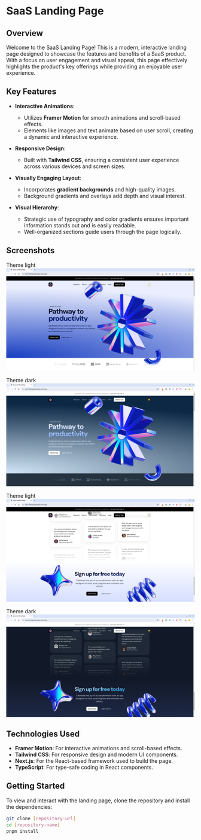# SaaS Landing Page

## Overview

Welcome to the SaaS Landing Page! This is a modern, interactive landing page designed to showcase the features and benefits of a SaaS product. With a focus on user engagement and visual appeal, this page effectively highlights the product's key offerings while providing an enjoyable user experience.

## Key Features

- **Interactive Animations**:
  - Utilizes **Framer Motion** for smooth animations and scroll-based effects.
  - Elements like images and text animate based on user scroll, creating a dynamic and interactive experience.

- **Responsive Design**:
  - Built with **Tailwind CSS**, ensuring a consistent user experience across various devices and screen sizes.

- **Visually Engaging Layout**:
  - Incorporates **gradient backgrounds** and high-quality images.
  - Background gradients and overlays add depth and visual interest.

- **Visual Hierarchy**:
  - Strategic use of typography and color gradients ensures important information stands out and is easily readable.
  - Well-organized sections guide users through the page logically.

## Screenshots

Theme light
<img src="https://github.com/bemnet16/SaaS-landing-page/blob/main/src/assets/Screenshot%20from%202024-09-06%2017-43-18.png"/>

Theme dark
<img src="https://github.com/bemnet16/SaaS-landing-page/blob/main/src/assets/Screenshot%20from%202024-09-06%2017-43-44.png" />

Theme light
<img src="https://github.com/bemnet16/SaaS-landing-page/blob/main/src/assets/Screenshot%20from%202024-09-06%2017-43-58.png"/>

Theme dark
<img src="https://github.com/bemnet16/SaaS-landing-page/blob/main/src/assets/Screenshot%20from%202024-09-06%2017-44-10.png" />

## Technologies Used

- **Framer Motion**: For interactive animations and scroll-based effects.
- **Tailwind CSS**: For responsive design and modern UI components.
- **Next.js**: For the React-based framework used to build the page.
- **TypeScript**: For type-safe coding in React components.

## Getting Started

To view and interact with the landing page, clone the repository and install the dependencies:

```bash
git clone [repository-url]
cd [repository-name]
pnpm install
